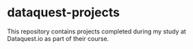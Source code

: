 # dataquest-projects

This repository contains projects completed during my study at Dataquest.io as part of their course.
